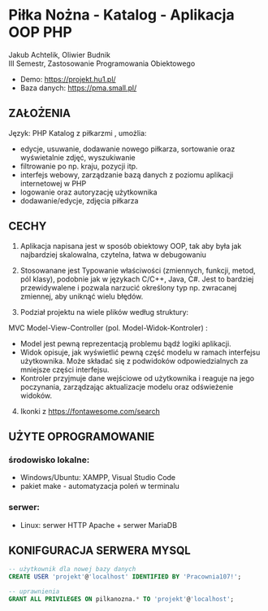 # Piłka Nożna - Katalog - Aplikacja OOP PHP 


Jakub Achtelik, Oliwier Budnik\
III Semestr, Zastosowanie Programowania Obiektowego

- Demo: https://projekt.hu1.pl/
- Baza danych: https://pma.small.pl/



## ZAŁOŻENIA
Język: PHP
Katalog z piłkarzmi , umożlia:

- edycje, usuwanie, dodawanie nowego piłkarza, sortowanie oraz wyświetalnie zdjęć, wyszukiwanie
- filtrowanie po np. kraju, pozycji itp.
- interfejs webowy, zarządzanie bazą danych z poziomu aplikacji internetowej w PHP
- logowanie oraz autoryzację użytkownika
- dodawanie/edycje, zdjęcia piłkarza


## CECHY
1. Aplikacja napisana jest w sposób obiektowy OOP, tak aby była jak najbardziej skalowalna, czytelna, łatwa w debugowaniu

2. Stosowanane jest Typowanie właściwości (zmiennych, funkcji, metod, pól klasy),
podobnie jak w językach C/C++, Java, C#. Jest to bardziej przewidywalene i pozwala narzucić określony typ np. zwracanej zmiennej, aby uniknąć wielu błędów.

3. Podział projektu na wiele plików według struktury:

MVC Model-View-Controller (pol. Model-Widok-Kontroler) :

- Model jest pewną reprezentacją problemu bądź logiki aplikacji.
- Widok opisuje, jak wyświetlić pewną część modelu w ramach interfejsu użytkownika. Może składać się z podwidoków odpowiedzialnych za mniejsze części interfejsu.
- Kontroler przyjmuje dane wejściowe od użytkownika i reaguje na jego poczynania, zarządzając aktualizacje modelu oraz odświeżenie widoków.


4. Ikonki z https://fontawesome.com/search



## UŻYTE OPROGRAMOWANIE

### środowisko lokalne: 
- Windows/Ubuntu: XAMPP, Visual Studio Code
- pakiet make - automatyzacja poleń w terminalu

### serwer:
- Linux: serwer HTTP Apache + serwer MariaDB

## KONIFGURACJA SERWERA MYSQL
```sql
-- użytkownik dla nowej bazy danych
CREATE USER 'projekt'@'localhost' IDENTIFIED BY 'Pracownia107!'; 

-- uprawnienia
GRANT ALL PRIVILEGES ON pilkanozna.* TO 'projekt'@'localhost';
```